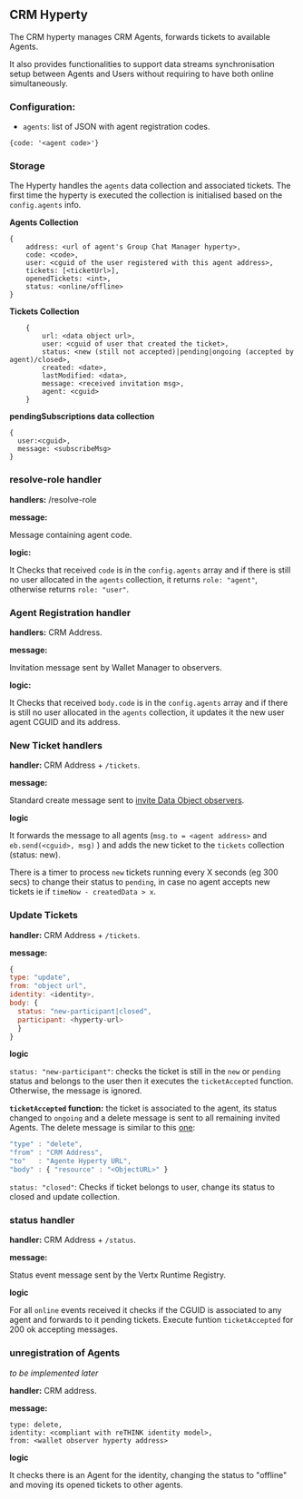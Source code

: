 ## CRM Hyperty

The CRM hyperty manages CRM Agents, forwards tickets to available Agents.

It also provides functionalities to support data streams synchronisation setup between Agents and Users without requiring to have both online simultaneously.

### Configuration:

* `agents`: list of JSON with agent registration codes.

`{code: '<agent code>'}`

### Storage

The Hyperty handles the `agents` data collection and associated tickets. The first time the hyperty is executed the collection is initialised based on the `config.agents` info.

**Agents Collection**

```
{
    address: <url of agent's Group Chat Manager hyperty>,
    code: <code>,
    user: <cguid of the user registered with this agent address>,
    tickets: [<ticketUrl>],
    openedTickets: <int>,
    status: <online/offline>
}
```

**Tickets Collection**

```
    {
        url: <data object url>,
        user: <cguid of user that created the ticket>,
        status: <new (still not accepted)|pending|ongoing (accepted by agent)/closed>,
        created: <date>,
        lastModified: <data>,
        message: <received invitation msg>,
        agent: <cguid>
    }
```

**pendingSubscriptions data collection**

```
{
  user:<cguid>,
  message: <subscribeMsg>
}
```


### resolve-role handler

**handlers:** /resolve-role

**message:**

Message containing agent code.

**logic:**

It Checks that received `code` is in the `config.agents` array and if there is still no user allocated in the `agents` collection, it returns `role: "agent"`, otherwise returns `role: "user"`.

### Agent Registration handler

**handlers:** CRM Address.

**message:**

Invitation message sent by Wallet Manager to observers.

**logic:**

It Checks that received `body.code` is in the `config.agents` array and if there is still no user allocated in the `agents` collection, it updates it the new user agent CGUID and its address.

### New Ticket handlers

**handler:** CRM Address + `/tickets`.

**message:**

Standard create message sent to [invite Data Object observers](https://github.com/reTHINK-project/specs/blob/master/messages/data-sync-messages.md#observer-invitation).

**logic**

It forwards the message to all agents (`msg.to = <agent address>` and `eb.send(<cguid>, msg)` ) and adds the new ticket to the `tickets` collection (status: new).

There is a timer to process `new` tickets running every X seconds (eg 300 secs) to change their status to `pending`, in case no agent accepts new tickets ie if `timeNow - createdData > x`.

### Update Tickets

**handler:** CRM Address + `/tickets`.

**message:**

```javascript
{
type: "update",
from: "object url",
identity: <identity>,
body: {
  status: "new-participant|closed",
  participant: <hyperty-url>
  }
}
```

**logic**

`status: "new-participant"`: checks the ticket is still in the `new` or `pending` status and belongs to the user then it executes the `ticketAccepted` function. Otherwise, the message is ignored.

**`ticketAccepted` function:** the ticket is associated to the agent, its status changed to `ongoing` and a delete message is sent to all remaining invited Agents. The delete message is similar to this [one](https://github.com/reTHINK-project/specs/blob/master/messages/data-sync-messages.md#delete-data-object-requested-by-reporter):

```javascript
"type" : "delete",
"from" : "CRM Address",
"to"   : "Agente Hyperty URL",
"body" : { "resource" : "<ObjectURL>" }
```

`status: "closed"`: Checks if ticket belongs to user, change its status to closed and update collection.

### status handler

**handler:** CRM Address + `/status`.

**message:**

Status event message sent by the Vertx Runtime Registry.

**logic**

For all `online` events received it checks if the CGUID is associated to any agent and forwards to it pending tickets. Execute funtion `ticketAccepted` for 200 ok accepting messages.


### unregistration of Agents

*to be implemented later*

**handler:** CRM address.

**message:**

```
type: delete,
identity: <compliant with reTHINK identity model>,
from: <wallet observer hyperty address>
```

**logic**

It checks there is an Agent for the identity, changing the status to "offline" and moving its opened tickets to other agents.

